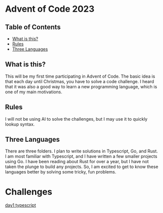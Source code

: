 # Advent of Code 2023

## Table of Contents
- [What is this?](#what-is-this)
- [Rules](#rules)
- [Three Languages](#three-languages)

## What is this?

This will be my first time participating in Advent of Code. The basic idea is that each day until Christmas, you have to solve a code challenge. I heard that it was also a good way to learn a new programming language, which is one of my main motivations. 

## Rules

I will not be using AI to solve the challenges, but I may use it to quickly lookup syntax.

## Three Languages

There are three folders. I plan to write solutions in Typescript, Go, and Rust. I am most familiar with Typescript, and I have written a few smaller projects using Go. I have been reading about Rust for over a year, but I have not taken the plunge to build any projects. So, I am excited to get to know these languages better by solving some tricky, fun problems.  

# Challenges

[day1 typescript](https://github.com/guitarkeegan/advent-of-code-2023/tree/main/ts/challenge-start)
